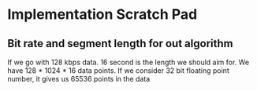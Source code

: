 # Implementation Scratch Pad

## Bit rate and segment length for out algorithm

If we go with 128 kbps data. 16 second is the length we should aim for. We have 128 * 1024 * 16 data points. If we consider 32 bit floating point number, it gives us 65536 points in the data
